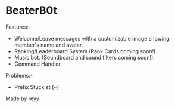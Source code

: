# BeaterB0t

Features:-
- Welcome/Leave messages with a customizable image showing member's name and avatar.
- Ranking/Leaderboard System (Rank Cards coming soon!).
- Music bot. (Soundboard and sound filters coming soon!).
- Command Handler

Problems:-
- Prefix Stuck at (~)


Made by reyy 
